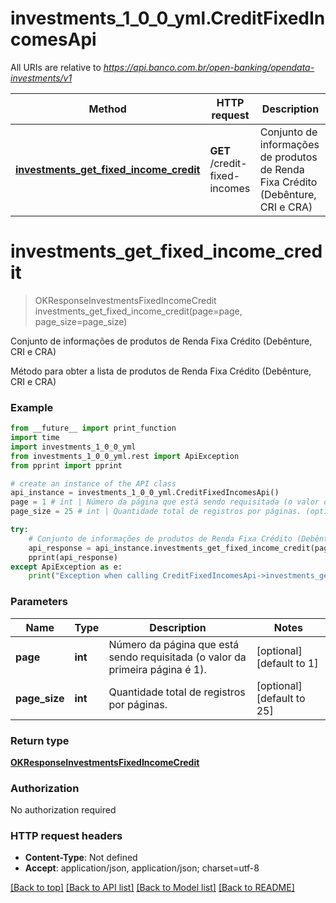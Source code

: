 # investments_1_0_0_yml.CreditFixedIncomesApi

All URIs are relative to *https://api.banco.com.br/open-banking/opendata-investments/v1*

Method | HTTP request | Description
------------- | ------------- | -------------
[**investments_get_fixed_income_credit**](CreditFixedIncomesApi.md#investments_get_fixed_income_credit) | **GET** /credit-fixed-incomes | Conjunto de informações de produtos de Renda Fixa Crédito (Debênture, CRI e CRA)

# **investments_get_fixed_income_credit**
> OKResponseInvestmentsFixedIncomeCredit investments_get_fixed_income_credit(page=page, page_size=page_size)

Conjunto de informações de produtos de Renda Fixa Crédito (Debênture, CRI e CRA)

Método para obter a lista de produtos de Renda Fixa Crédito (Debênture, CRI e CRA)

### Example
```python
from __future__ import print_function
import time
import investments_1_0_0_yml
from investments_1_0_0_yml.rest import ApiException
from pprint import pprint

# create an instance of the API class
api_instance = investments_1_0_0_yml.CreditFixedIncomesApi()
page = 1 # int | Número da página que está sendo requisitada (o valor da primeira página é 1). (optional) (default to 1)
page_size = 25 # int | Quantidade total de registros por páginas. (optional) (default to 25)

try:
    # Conjunto de informações de produtos de Renda Fixa Crédito (Debênture, CRI e CRA)
    api_response = api_instance.investments_get_fixed_income_credit(page=page, page_size=page_size)
    pprint(api_response)
except ApiException as e:
    print("Exception when calling CreditFixedIncomesApi->investments_get_fixed_income_credit: %s\n" % e)
```

### Parameters

Name | Type | Description  | Notes
------------- | ------------- | ------------- | -------------
 **page** | **int**| Número da página que está sendo requisitada (o valor da primeira página é 1). | [optional] [default to 1]
 **page_size** | **int**| Quantidade total de registros por páginas. | [optional] [default to 25]

### Return type

[**OKResponseInvestmentsFixedIncomeCredit**](OKResponseInvestmentsFixedIncomeCredit.md)

### Authorization

No authorization required

### HTTP request headers

 - **Content-Type**: Not defined
 - **Accept**: application/json, application/json; charset=utf-8

[[Back to top]](#) [[Back to API list]](../README.md#documentation-for-api-endpoints) [[Back to Model list]](../README.md#documentation-for-models) [[Back to README]](../README.md)

